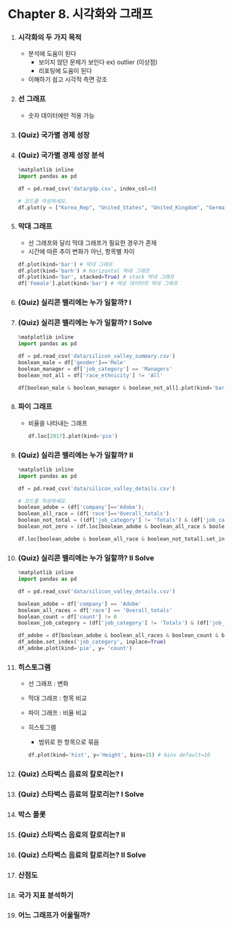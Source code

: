 # Chapter 8. 시각화와 그래프

1. ### 시각화의 두 가지 목적

   - 분석에 도움이 된다
     - 보이지 않던 문제가 보인다
       ex) outlier (이상점)
     - 리포팅에 도움이 된다
   - 이해하기 쉽고 시각적 측면 강조
2. ### 선 그래프

   - 숫자 데이터에만 적용 가능

3. ### (Quiz) 국가별 경제 성장

4. ### (Quiz) 국가별 경제 성장 분석

   ```python
   %matplotlib inline
   import pandas as pd
   
   df = pd.read_csv('data/gdp.csv', index_col=0)
   
   # 코드를 작성하세요.
   df.plot(y = ["Korea_Rep", "United_States", "United_Kingdom", "Germany", "China", "Japan"])
   ```

5. ### 막대 그래프

   - 선 그래프와 달리 막대 그래프가 필요한 경우가 존재
   - 시간에 따른 추이 변화가 아닌, 항목별 차이

   ```python
   df.plot(kind='bar') # 막대 그래프
   df.plot(kind='barh') # horizontal 막대 그래프
   df.plot(kind='bar', stacked=True) # stack 막대 그래프
   df['Female'].plot(kind='bar') # 여성 데이터의 막대 그래프
   ```
   
   
   
6. ### (Quiz) 실리콘 밸리에는 누가 일할까? I

7. ### (Quiz) 실리콘 밸리에는 누가 일할까? I Solve

   ```python
   %matplotlib inline
   import pandas as pd
   
   df = pd.read_csv('data/silicon_valley_summary.csv')
   boolean_male = df['gender']=='Male'
   boolean_manager = df['job_category'] == 'Managers'
   boolean_not_all = df['race_ethnicity'] != 'All'
   
   df[boolean_male & boolean_manager & boolean_not_all].plot(kind='bar', x='race_ethnicity',  y='count')
   ```

8. ### 파이 그래프

   - 비율을 나타내는 그래프

     ```python
     df.loc[2017].plot(kind='pie')
     ```

     

9. ### (Quiz) 실리콘 밸리에는 누가 일할까? II

   ```python
   %matplotlib inline
   import pandas as pd
   
   df = pd.read_csv('data/silicon_valley_details.csv')
   
   # 코드를 작성하세요.
   boolean_adobe = (df['company']=='Adobe');
   boolean_all_race = (df['race']=='Overall_totals')
   boolean_not_total = ((df['job_category'] != 'Totals') & (df['job_category'] != 'Previous_totals'))
   boolean_not_zero = (df.loc[boolean_adobe & boolean_all_race & boolean_not_total].set_index('job_category')['count'] != 0)
   
   df.loc[boolean_adobe & boolean_all_race & boolean_not_total].set_index('job_category')[boolean_not_zero].plot(kind='pie', y='count')
   ```

10. ### (Quiz) 실리콘 밸리에는 누가 일할까? II Solve

    ```python
    %matplotlib inline
    import pandas as pd
    
    df = pd.read_csv('data/silicon_valley_details.csv')
    
    boolean_adobe = df['company'] == 'Adobe'
    boolean_all_races = df['race'] == 'Overall_totals'
    boolean_count = df['count'] != 0
    boolean_job_category = (df['job_category'] != 'Totals') & (df['job_category'] != 'Previous_totals')
    
    df_adobe = df[boolean_adobe & boolean_all_races & boolean_count & boolean_job_category]
    df_adobe.set_index('job_category', inplace=True)
    df_adobe.plot(kind='pie', y= 'count')
    ```

11. ### 히스토그램

    - 선 그래프 : 변화

    - 막대 그래프 : 항목 비교 

    - 파이 그래프 : 비율 비교

    - 히스토그램

      - 범위로 한 항목으로 묶음

      ```python
      df.plot(kind='hist', y='Height', bins=15) # bins default=10
      ```

      

12. ### (Quiz) 스타벅스 음료의 칼로리는? I

13. ### (Quiz) 스타벅스 음료의 칼로리는? I Solve

14. ### 박스 플롯

15. ### (Quiz)  스타벅스 음료의 칼로리는? II

16. ### (Quiz)  스타벅스 음료의 칼로리는? II Solve

17. ### 산점도

18. ### 국가 지표 분석하기

19. ### 어느 그래프가 어울릴까?

    
